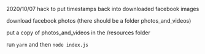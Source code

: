 2020/10/07 hack to put timestamps back into downloaded facebook images

download facebook photos (there should be a folder photos_and_videos)

put a copy of photos_and_videos in the /resources folder

run `yarn` and then `node index.js`

